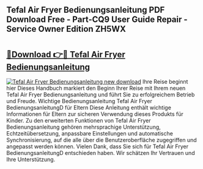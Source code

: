 ## Tefal Air Fryer Bedienungsanleitung PDF Download Free - Part-CQ9 User Guide Repair - Service Owner Edition ZH5WX

# <h2><a href="http://df4pv2.blite.top/?on=Tefal+Air+Fryer+Bedienungsanleitung">🔗Download 👉🔴 Tefal Air Fryer Bedienungsanleitung</a></h2>

[![Tefal Air Fryer Bedienungsanleitung new download](https://i.imgur.com/lujVjoI.png)](http://df4pv2.blite.top/?on=Tefal+Air+Fryer+Bedienungsanleitung)
Ihre Reise beginnt hier Dieses Handbuch markiert den Beginn Ihrer Reise mit Ihrem neuen Tefal Air Fryer Bedienungsanleitung und führt Sie zu erfolgreichem Betrieb und Freude. Wichtige Bedienungsanleitung Tefal Air Fryer BedienungsanleitungD für Eltern Diese Anleitung enthält wichtige Informationen für Eltern zur sicheren Verwendung dieses Produkts für Kinder. Zu den erweiterten Funktionen von Tefal Air Fryer Bedienungsanleitung gehören mehrsprachige Unterstützung, Echtzeitübersetzung, anpassbare Einstellungen und automatische Synchronisierung, auf die alle über die Benutzeroberfläche zugegriffen und angepasst werden können. Vielen Dank, dass Sie sich für Tefal Air Fryer BedienungsanleitungD entschieden haben. Wir schätzen Ihr Vertrauen und Ihre Unterstützung.
